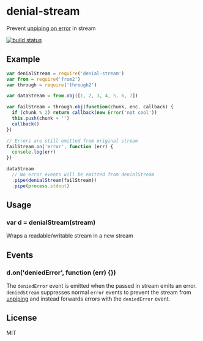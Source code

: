 # denial-stream

Prevent [unpiping on error](http://git.io/vJjzS) in stream

[![build status](http://img.shields.io/travis/timhudson/denial-stream.svg?style=flat)](http://travis-ci.org/timhudson/denial-stream)

## Example

``` js
var denialStream = require('denial-stream')
var from = require('from2')
var through = require('through2')

var dataStream = from.obj([1, 2, 3, 4, 5, 6, 7])

var failStream = through.obj(function(chunk, enc, callback) {
  if (chunk % 2) return callback(new Error('not cool'))
  this.push(chunk + '')
  callback()
})

// Errors are still emitted from original stream
failStream.on('error', function (err) {
  console.log(err)
})

dataStream
  // No error events will be emitted from denialStream
  .pipe(denialStream(failStream))
  .pipe(process.stdout)
```

## Usage

### var d = denialStream(stream)

Wraps a readable/writable stream in a new stream

## Events

### d.on('deniedError', function (err) {})

The `deniedError` event is emitted when the passed in stream emits an error. `deniedStream`
suppresses normal `error` events to prevent the stream from [unpiping](http://git.io/vJjzS)
and instead forwards errors with the `deniedError` event.

## License

MIT
